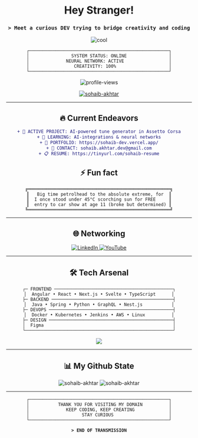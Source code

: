 <div align="center">

# Hey Stranger!
### `> Meet a curious DEV trying to bridge creativity and coding`

![cool](https://github.com/user-attachments/assets/c0f81fd3-cf4a-44e7-b63d-282fdb56cc66)

```
┌─────────────────────────────────────────────────────┐
│                SYSTEM STATUS: ONLINE                │
│              NEURAL NETWORK: ACTIVE                 │
│                 CREATIVITY: 100%                    │
└─────────────────────────────────────────────────────┘
```

<img src="https://komarev.com/ghpvc/?username=sohaib-akhtar&label=Profile%20views&color=ff00ff&style=for-the-badge" alt="profile-views" />

<a href="https://github.com/ryo-ma/github-profile-trophy"><img src="https://github-profile-trophy.vercel.app/?username=sohaib-akhtar&no-frame=true&no-bg=true&margin-w=4" alt="sohaib-akhtar" /></a>

</div>

---

<div align="center">

## 🔥 Current Endeavors

</div>

<div align="center">

```diff
+ 🎯 ACTIVE PROJECT: AI-powered tune generator in Assetto Corsa
+ 🧠 LEARNING: AI-integrations & neural networks
+ 💼 PORTFOLIO: https://sohaib-dev.vercel.app/
+ 📧 CONTACT: sohaib.akhtar.dev@gmail.com
+ 📋 RESUME: https://tinyurl.com/sohaib-resume
```

</div>

<div align="center">

## ⚡ Fun fact

</div>

<div align="center">

```
╔══════════════════════════════════════════════════════╗
║   Big time petrolhead to the absolute extreme, for  ║
║  I once stood under 45°C scorching sun for FREE     ║
║  entry to car show at age 11 (broke but determined) ║
╚══════════════════════════════════════════════════════╝
```

</div>

---

<div align="center">

## 🌐 Networking

<a href="https://linkedin.com/in/connoisseur1/" target="_blank">
<img src="https://img.shields.io/badge/LinkedIn-0077B5?style=for-the-badge&logo=linkedin&logoColor=white" alt="LinkedIn"/>
</a>
<a href="https://www.youtube.com/@connoisseur.1" target="_blank">
<img src="https://img.shields.io/badge/YouTube-FF0000?style=for-the-badge&logo=youtube&logoColor=white" alt="YouTube"/>
</a>

</div>

---

<div align="center">

## 🛠️ Tech Arsenal

```
┌─ FRONTEND ─────────────────────────────────────────────┐
│  Angular • React • Next.js • Svelte • TypeScript      │
├─ BACKEND ──────────────────────────────────────────────┤
│  Java • Spring • Python • GraphQL • Nest.js           │
├─ DEVOPS ───────────────────────────────────────────────┤
│  Docker • Kubernetes • Jenkins • AWS • Linux          │
├─ DESIGN ───────────────────────────────────────────────┤
│  Figma                                                 │
└────────────────────────────────────────────────────────┘
```

<p>
<img src="https://skillicons.dev/icons?i=angular,react,nextjs,svelte,typescript,java,spring,python,graphql,docker,kubernetes,jenkins,aws,linux,figma&theme=dark" />
</p>

</div>

---

<div align="center">

## 📊 My Github State

<img src="https://github-readme-stats.vercel.app/api/top-langs?username=sohaib-akhtar&show_icons=true&locale=en&layout=compact&theme=radical&hide_border=true" alt="sohaib-akhtar" />

<img src="https://github-readme-stats.vercel.app/api?username=sohaib-akhtar&show_icons=true&locale=en&theme=radical&hide_border=true" alt="sohaib-akhtar" />

</div>

---

<div align="center">

```
┌─────────────────────────────────────────────────────┐
│           THANK YOU FOR VISITING MY DOMAIN          │
│              KEEP CODING, KEEP CREATING             │
│                    STAY CURIOUS                     │
└─────────────────────────────────────────────────────┘
```

**`> END OF TRANSMISSION`**

</div>
